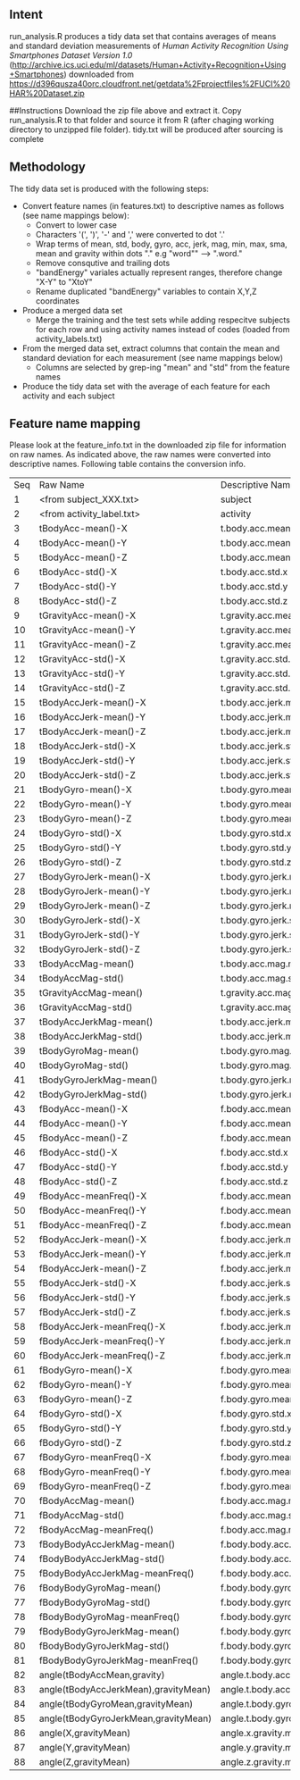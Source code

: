 
## Intent

run_analysis.R produces a tidy data set that contains averages of means and standard deviation measurements of *Human Activity Recognition Using Smartphones Dataset Version 1.0* (http://archive.ics.uci.edu/ml/datasets/Human+Activity+Recognition+Using+Smartphones) downloaded from https://d396qusza40orc.cloudfront.net/getdata%2Fprojectfiles%2FUCI%20HAR%20Dataset.zip

##Instructions
Download the zip file above and extract it. Copy run_analysis.R to that folder and source it from R (after chaging working directory to unzipped file folder). tidy.txt will be produced after sourcing is complete

## Methodology
The tidy data set is produced with the following steps:

* Convert feature names (in features.txt) to descriptive names as follows (see name mappings below):
   * Convert to lower case
   * Characters '(', ')', '-' and ',' were converted to dot '.'
   * Wrap terms of mean, std, body, gyro, acc, jerk, mag, min, max, sma, mean and gravity within dots "." e.g "word"" --> ".word."
   * Remove consqutive and trailing dots 
   * "bandEnergy" variales actually represent ranges, therefore change "X-Y" to "XtoY"
   * Rename duplicated "bandEnergy" variables to contain X,Y,Z coordinates
* Produce a merged data set
   * Merge the training and the test sets while adding respecitve subjects for each row and using activity names instead of codes (loaded from activity_labels.txt)
* From the merged data set, extract columns that contain the mean and standard deviation for each measurement (see name mappings below)
   * Columns are selected by grep-ing "mean" and "std" from the feature names
* Produce the tidy data set with the average of each feature for each activity and each subject

## Feature name mapping
Please look at the feature_info.txt in the downloaded zip file for information on raw names. As indicated above, the raw names were converted into descriptive names. Following table contains the conversion info.

<table>
<tr><td> Seq </td><td> Raw Name </td><td> Descriptive Name </td><tr>
<tr><td> 1 </td><td> &lt;from subject_XXX.txt&gt;</td><td>subject</td><tr>
<tr><td> 2 </td><td> &lt;from activity_label.txt&gt;</td><td>activity</td><tr>
<tr><td> 3 </td><td> tBodyAcc-mean()-X </td><td> t.body.acc.mean.x </td><tr>
<tr><td> 4 </td><td> tBodyAcc-mean()-Y </td><td> t.body.acc.mean.y </td><tr>
<tr><td> 5 </td><td> tBodyAcc-mean()-Z </td><td> t.body.acc.mean.z </td><tr>
<tr><td> 6 </td><td> tBodyAcc-std()-X </td><td> t.body.acc.std.x </td><tr>
<tr><td> 7 </td><td> tBodyAcc-std()-Y </td><td> t.body.acc.std.y </td><tr>
<tr><td> 8 </td><td> tBodyAcc-std()-Z </td><td> t.body.acc.std.z </td><tr>
<tr><td> 9 </td><td> tGravityAcc-mean()-X </td><td> t.gravity.acc.mean.x </td><tr>
<tr><td> 10 </td><td> tGravityAcc-mean()-Y </td><td> t.gravity.acc.mean.y </td><tr>
<tr><td> 11 </td><td> tGravityAcc-mean()-Z </td><td> t.gravity.acc.mean.z </td><tr>
<tr><td> 12 </td><td> tGravityAcc-std()-X </td><td> t.gravity.acc.std.x </td><tr>
<tr><td> 13 </td><td> tGravityAcc-std()-Y </td><td> t.gravity.acc.std.y </td><tr>
<tr><td> 14 </td><td> tGravityAcc-std()-Z </td><td> t.gravity.acc.std.z </td><tr>
<tr><td> 15 </td><td> tBodyAccJerk-mean()-X </td><td> t.body.acc.jerk.mean.x </td><tr>
<tr><td> 16 </td><td> tBodyAccJerk-mean()-Y </td><td> t.body.acc.jerk.mean.y </td><tr>
<tr><td> 17 </td><td> tBodyAccJerk-mean()-Z </td><td> t.body.acc.jerk.mean.z </td><tr>
<tr><td> 18 </td><td> tBodyAccJerk-std()-X </td><td> t.body.acc.jerk.std.x </td><tr>
<tr><td> 19 </td><td> tBodyAccJerk-std()-Y </td><td> t.body.acc.jerk.std.y </td><tr>
<tr><td> 20 </td><td> tBodyAccJerk-std()-Z </td><td> t.body.acc.jerk.std.z </td><tr>
<tr><td> 21 </td><td> tBodyGyro-mean()-X </td><td> t.body.gyro.mean.x </td><tr>
<tr><td> 22 </td><td> tBodyGyro-mean()-Y </td><td> t.body.gyro.mean.y </td><tr>
<tr><td> 23 </td><td> tBodyGyro-mean()-Z </td><td> t.body.gyro.mean.z </td><tr>
<tr><td> 24 </td><td> tBodyGyro-std()-X </td><td> t.body.gyro.std.x </td><tr>
<tr><td> 25 </td><td> tBodyGyro-std()-Y </td><td> t.body.gyro.std.y </td><tr>
<tr><td> 26 </td><td> tBodyGyro-std()-Z </td><td> t.body.gyro.std.z </td><tr>
<tr><td> 27 </td><td> tBodyGyroJerk-mean()-X </td><td> t.body.gyro.jerk.mean.x </td><tr>
<tr><td> 28 </td><td> tBodyGyroJerk-mean()-Y </td><td> t.body.gyro.jerk.mean.y </td><tr>
<tr><td> 29 </td><td> tBodyGyroJerk-mean()-Z </td><td> t.body.gyro.jerk.mean.z </td><tr>
<tr><td> 30 </td><td> tBodyGyroJerk-std()-X </td><td> t.body.gyro.jerk.std.x </td><tr>
<tr><td> 31 </td><td> tBodyGyroJerk-std()-Y </td><td> t.body.gyro.jerk.std.y </td><tr>
<tr><td> 32 </td><td> tBodyGyroJerk-std()-Z </td><td> t.body.gyro.jerk.std.z </td><tr>
<tr><td> 33 </td><td> tBodyAccMag-mean() </td><td> t.body.acc.mag.mean </td><tr>
<tr><td> 34 </td><td> tBodyAccMag-std() </td><td> t.body.acc.mag.std </td><tr>
<tr><td> 35 </td><td> tGravityAccMag-mean() </td><td> t.gravity.acc.mag.mean </td><tr>
<tr><td> 36 </td><td> tGravityAccMag-std() </td><td> t.gravity.acc.mag.std </td><tr>
<tr><td> 37 </td><td> tBodyAccJerkMag-mean() </td><td> t.body.acc.jerk.mag.mean </td><tr>
<tr><td> 38 </td><td> tBodyAccJerkMag-std() </td><td> t.body.acc.jerk.mag.std </td><tr>
<tr><td> 39 </td><td> tBodyGyroMag-mean() </td><td> t.body.gyro.mag.mean </td><tr>
<tr><td> 40 </td><td> tBodyGyroMag-std() </td><td> t.body.gyro.mag.std </td><tr>
<tr><td> 41 </td><td> tBodyGyroJerkMag-mean() </td><td> t.body.gyro.jerk.mag.mean </td><tr>
<tr><td> 42 </td><td> tBodyGyroJerkMag-std() </td><td> t.body.gyro.jerk.mag.std </td><tr>
<tr><td> 43 </td><td> fBodyAcc-mean()-X </td><td> f.body.acc.mean.x </td><tr>
<tr><td> 44 </td><td> fBodyAcc-mean()-Y </td><td> f.body.acc.mean.y </td><tr>
<tr><td> 45 </td><td> fBodyAcc-mean()-Z </td><td> f.body.acc.mean.z </td><tr>
<tr><td> 46 </td><td> fBodyAcc-std()-X </td><td> f.body.acc.std.x </td><tr>
<tr><td> 47 </td><td> fBodyAcc-std()-Y </td><td> f.body.acc.std.y </td><tr>
<tr><td> 48 </td><td> fBodyAcc-std()-Z </td><td> f.body.acc.std.z </td><tr>
<tr><td> 49 </td><td> fBodyAcc-meanFreq()-X </td><td> f.body.acc.mean.freq.x </td><tr>
<tr><td> 50 </td><td> fBodyAcc-meanFreq()-Y </td><td> f.body.acc.mean.freq.y </td><tr>
<tr><td> 51 </td><td> fBodyAcc-meanFreq()-Z </td><td> f.body.acc.mean.freq.z </td><tr>
<tr><td> 52 </td><td> fBodyAccJerk-mean()-X </td><td> f.body.acc.jerk.mean.x </td><tr>
<tr><td> 53 </td><td> fBodyAccJerk-mean()-Y </td><td> f.body.acc.jerk.mean.y </td><tr>
<tr><td> 54 </td><td> fBodyAccJerk-mean()-Z </td><td> f.body.acc.jerk.mean.z </td><tr>
<tr><td> 55 </td><td> fBodyAccJerk-std()-X </td><td> f.body.acc.jerk.std.x </td><tr>
<tr><td> 56 </td><td> fBodyAccJerk-std()-Y </td><td> f.body.acc.jerk.std.y </td><tr>
<tr><td> 57 </td><td> fBodyAccJerk-std()-Z </td><td> f.body.acc.jerk.std.z </td><tr>
<tr><td> 58 </td><td> fBodyAccJerk-meanFreq()-X </td><td> f.body.acc.jerk.mean.freq.x </td><tr>
<tr><td> 59 </td><td> fBodyAccJerk-meanFreq()-Y </td><td> f.body.acc.jerk.mean.freq.y </td><tr>
<tr><td> 60 </td><td> fBodyAccJerk-meanFreq()-Z </td><td> f.body.acc.jerk.mean.freq.z </td><tr>
<tr><td> 61 </td><td> fBodyGyro-mean()-X </td><td> f.body.gyro.mean.x </td><tr>
<tr><td> 62 </td><td> fBodyGyro-mean()-Y </td><td> f.body.gyro.mean.y </td><tr>
<tr><td> 63 </td><td> fBodyGyro-mean()-Z </td><td> f.body.gyro.mean.z </td><tr>
<tr><td> 64 </td><td> fBodyGyro-std()-X </td><td> f.body.gyro.std.x </td><tr>
<tr><td> 65 </td><td> fBodyGyro-std()-Y </td><td> f.body.gyro.std.y </td><tr>
<tr><td> 66 </td><td> fBodyGyro-std()-Z </td><td> f.body.gyro.std.z </td><tr>
<tr><td> 67 </td><td> fBodyGyro-meanFreq()-X </td><td> f.body.gyro.mean.freq.x </td><tr>
<tr><td> 68 </td><td> fBodyGyro-meanFreq()-Y </td><td> f.body.gyro.mean.freq.y </td><tr>
<tr><td> 69 </td><td> fBodyGyro-meanFreq()-Z </td><td> f.body.gyro.mean.freq.z </td><tr>
<tr><td> 70 </td><td> fBodyAccMag-mean() </td><td> f.body.acc.mag.mean </td><tr>
<tr><td> 71 </td><td> fBodyAccMag-std() </td><td> f.body.acc.mag.std </td><tr>
<tr><td> 72 </td><td> fBodyAccMag-meanFreq() </td><td> f.body.acc.mag.mean.freq </td><tr>
<tr><td> 73 </td><td> fBodyBodyAccJerkMag-mean() </td><td> f.body.body.acc.jerk.mag.mean </td><tr>
<tr><td> 74 </td><td> fBodyBodyAccJerkMag-std() </td><td> f.body.body.acc.jerk.mag.std </td><tr>
<tr><td> 75 </td><td> fBodyBodyAccJerkMag-meanFreq() </td><td> f.body.body.acc.jerk.mag.mean.freq </td><tr>
<tr><td> 76 </td><td> fBodyBodyGyroMag-mean() </td><td> f.body.body.gyro.mag.mean </td><tr>
<tr><td> 77 </td><td> fBodyBodyGyroMag-std() </td><td> f.body.body.gyro.mag.std </td><tr>
<tr><td> 78 </td><td> fBodyBodyGyroMag-meanFreq() </td><td> f.body.body.gyro.mag.mean.freq </td><tr>
<tr><td> 79 </td><td> fBodyBodyGyroJerkMag-mean() </td><td> f.body.body.gyro.jerk.mag.mean </td><tr>
<tr><td> 80 </td><td> fBodyBodyGyroJerkMag-std() </td><td> f.body.body.gyro.jerk.mag.std </td><tr>
<tr><td> 81 </td><td> fBodyBodyGyroJerkMag-meanFreq() </td><td> f.body.body.gyro.jerk.mag.mean.freq </td><tr>
<tr><td> 82 </td><td> angle(tBodyAccMean,gravity) </td><td> angle.t.body.acc.mean.gravity </td><tr>
<tr><td> 83 </td><td> angle(tBodyAccJerkMean),gravityMean) </td><td> angle.t.body.acc.jerk.mean.gravity.mean </td><tr>
<tr><td> 84 </td><td> angle(tBodyGyroMean,gravityMean) </td><td> angle.t.body.gyro.mean.gravity.mean </td><tr>
<tr><td> 85 </td><td> angle(tBodyGyroJerkMean,gravityMean) </td><td> angle.t.body.gyro.jerk.mean.gravity.mean </td><tr>
<tr><td> 86 </td><td> angle(X,gravityMean) </td><td> angle.x.gravity.mean </td><tr>
<tr><td> 87 </td><td> angle(Y,gravityMean) </td><td> angle.y.gravity.mean </td><tr>
<tr><td> 88 </td><td> angle(Z,gravityMean) </td><td> angle.z.gravity.mean </td><tr>
</table>
